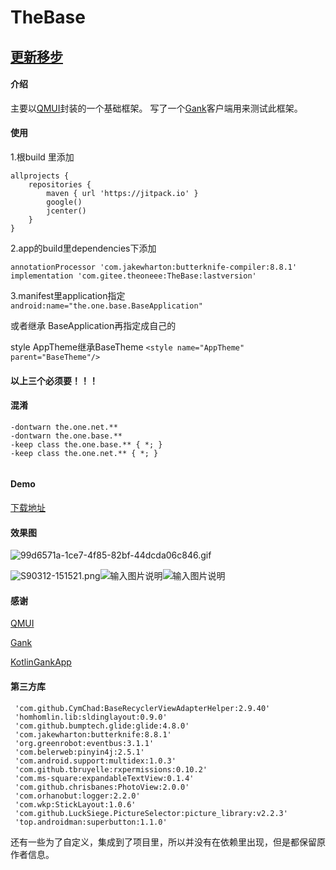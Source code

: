 # TheBase

## [更新移步](https://gitee.com/theoneee/TheBase)

#### 介绍
主要以[QMUI](https://github.com/Tencent/QMUI_Android)封装的一个基础框架。
写了一个[Gank](http://gank.io/)客户端用来测试此框架。

#### 使用

1.根build 里添加

```
allprojects {
    repositories {
        maven { url 'https://jitpack.io' }
        google()
        jcenter()
    }
}
```
2.app的build里dependencies下添加
```
annotationProcessor 'com.jakewharton:butterknife-compiler:8.8.1'
implementation 'com.gitee.theoneee:TheBase:lastversion'
```
3.manifest里application指定  
```android:name="the.one.base.BaseApplication" ```

或者继承 BaseApplication再指定成自己的

style AppTheme继承BaseTheme
```<style name="AppTheme" parent="BaseTheme"/>```

#### 以上三个必须要！！！

#### 混淆

```
-dontwarn the.one.net.**
-dontwarn the.one.base.**
-keep class the.one.base.** { *; }
-keep class the.one.net.** { *; }


```

#### Demo
[下载地址](https://gitee.com/theoneee/TheBase/raw/master/app/release/app-release.apk)

#### 效果图

![](https://images.gitee.com/uploads/images/2019/0312/155923_cdb5f007_2286054.gif "99d6571a-1ce7-4f85-82bf-44dcda06c846.gif")

![](https://images.gitee.com/uploads/images/2019/0312/155654_b46fccb5_2286054.png "S90312-151521.png")![输入图片说明](https://images.gitee.com/uploads/images/2019/0312/155702_93c35928_2286054.png "S90312-151525.png")![输入图片说明](https://images.gitee.com/uploads/images/2019/0312/155709_cc65ed3d_2286054.png "S90312-151529.png")


#### 感谢

[QMUI](https://github.com/Tencent/QMUI_Android)

[Gank](http://gank.io/)

[KotlinGankApp](https://github.com/JayGengi/KotlinGankApp)

#### 第三方库

```
 'com.github.CymChad:BaseRecyclerViewAdapterHelper:2.9.40'
 'homhomlin.lib:sldinglayout:0.9.0'
 'com.github.bumptech.glide:glide:4.8.0'
 'com.jakewharton:butterknife:8.8.1'
 'org.greenrobot:eventbus:3.1.1'
 'com.belerweb:pinyin4j:2.5.1'
 'com.android.support:multidex:1.0.3'
 'com.github.tbruyelle:rxpermissions:0.10.2'
 'com.ms-square:expandableTextView:0.1.4'
 'com.github.chrisbanes:PhotoView:2.0.0'
 'com.orhanobut:logger:2.2.0'
 'com.wkp:StickLayout:1.0.6'
 'com.github.LuckSiege.PictureSelector:picture_library:v2.2.3'
 'top.androidman:superbutton:1.1.0'
```

还有一些为了自定义，集成到了项目里，所以并没有在依赖里出现，但是都保留原作者信息。


